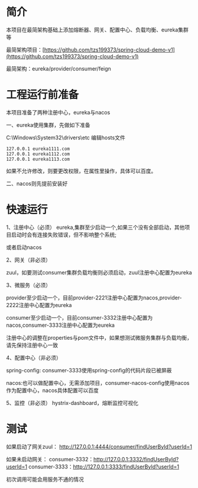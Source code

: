 # 简介
本项目在最简架构基础上添加熔断器、网关、配置中心、负载均衡、eureka集群等

最简架构项目：[https://github.com/tzs199373/spring-cloud-demo-v1](https://github.com/tzs199373/spring-cloud-demo-v1)

最简架构：eureka/provider/consumer/feign

# 工程运行前准备
本项目准备了两种注册中心，eureka与nacos

一、eureka使用集群，先做如下准备

C:\Windows\System32\drivers\etc	编辑hosts文件

```
127.0.0.1 eureka1111.com
127.0.0.1 eureka1112.com
127.0.0.1 eureka1113.com
```

如果不允许修改，则要更改权限，在属性里操作，具体可以百度。

二、nacos则先提前安装好

# 快速运行
1、注册中心（必须）
eureka,集群至少启动一个,如果三个没有全部启动，其他项目启动时会有连接失败错误，但不影响整个系统;

或者启动nacos

2、网关（非必须）

zuul，如要测试consumer集群负载均衡则必须启动，zuul注册中心配置为eureka

3、微服务（必须）

provider至少启动一个，目前provider-2221注册中心配置为nacos,provider-2222注册中心配置为eureka

consumer至少启动一个，目前consumer-3332注册中心配置为nacos,consumer-3333注册中心配置为eureka

注册中心的调整在properties与pom文件中，如果想测试微服务集群与负载均衡，请先保持注册中心一致

4、配置中心（非必须）

spring-config: consumer-3333使用spring-config的代码片段已被屏蔽

nacos:也可以做配置中心，无需添加项目，consumer-nacos-config使用nacos作为配置中心，nacos具体配置可以百度

5、监控（非必须）
hystrix-dashboard，熔断监控可视化

# 测试
如果启动了网关zuul：
http://127.0.0.1:4444/consumer/findUserById?userId=1

如果未启动网关：
consumer-3332：http://127.0.0.1:3332/findUserById?userId=1
consumer-3333：http://127.0.0.1:3333/findUserById?userId=1

初次调用可能会用服务不通的情况






